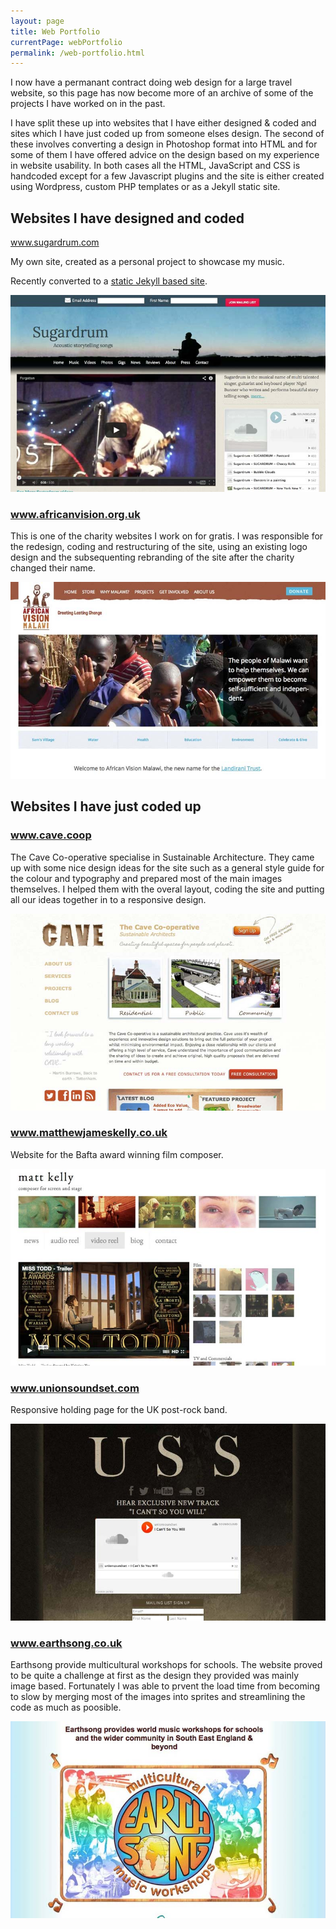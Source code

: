 ```yaml
---
layout: page
title: Web Portfolio
currentPage: webPortfolio
permalink: /web-portfolio.html
---
```

I now have a permanant contract doing web design for a large travel website, so this page has now become more of an archive of some of the projects I have worked on in the past.

I have split these up into websites that I have either designed &amp; coded and sites which I have just coded up from someone elses design. The second of these involves converting a design in Photoshop format into HTML and for some of them I have offered advice on the design based on my experience in website usability. In both cases all the HTML, JavaScript and CSS is handcoded except for a few Javascript plugins and the site is either created using Wordpress, custom PHP templates or as a Jekyll static site.

<section class="portfolio entry-content clearfix">

<h2>Websites I have designed and coded</h2>

<div class="portfolio_item clearfix">
	<a href="http://www.sugardrum.com/" title="Visit www.sugardrum.com">www.sugardrum.com</a></h3>
	<p>My own site, created as a personal project to showcase my music.</p> 
	<p>Recently converted to a <a href="/blog/2016/12/09/moving-from-wordpress-to-jekyll/">static Jekyll based site</a>.</p>
	<a href="http://www.sugardrum.com/" title="Visit www.sugardrum.com"><img src="img/portfolio-screenshots/sugardrum.jpg" alt="sugardrum.com" class="img-responsive" /></a>
</div>

<div class="portfolio_item clearfix">
	<h3><a href="http://www.africanvision.org.uk/" title="Visit www.africanvision.org.uk">www.africanvision.org.uk</a></h3>
	<p>This is one of the charity websites I work on for gratis. I was responsible for the redesign, coding and restructuring of the site, using an existing logo design and the subsequenting rebranding of the site after the charity changed their name.</p>	
	<a href="http://www.africanvision.org.uk/" title="Visit www.africanvision.org.uk"><img src="img/portfolio-screenshots/africanvision.jpg" alt="africanvision.org.uk" class="img-responsive" /></a>
</div>


</section>


<section class="portfolio entry-content clearfix">

<h2>Websites I have just coded up</h2>

<div class="portfolio_item clearfix">
	<h3><a href="http://www.cave.coop/" title="Visit www.cave.coop">www.cave.coop</a></h3>
	<p>The Cave Co-operative specialise in Sustainable Architecture. They came up with some nice design ideas for the site such as a general style guide for the colour and typography and prepared most of the main images themselves. I helped them with the overal layout, coding the site and putting all our ideas together in to a responsive design.</p>											
	<a href="http://www.cave.coop/" title="Visit www.cave.coop"><img src="img/portfolio-screenshots/cave.jpg" alt="cave.com" class="img-responsive" /></a>
</div>

<div class="portfolio_item clearfix">
	<h3><a href="http://www.matthewjameskelly.co.uk" title="Visit www.matthewjameskelly.co.uk">www.matthewjameskelly.co.uk</a></h3>
	<p>Website for the Bafta award winning film composer.</p>										
	<a href="http://www.matthewjameskelly.co.uk" title="Visit www.matthewjameskelly.co.uk"><img src="img/portfolio-screenshots/mjk.jpg" alt="matthewjameskelly.co.uk" class="img-responsive" /></a>
</div>

<div class="portfolio_item clearfix">
	<h3><a href="http://www.unionsoundset.com" title="Visit www.unionsoundset.com">www.unionsoundset.com</a></h3>
	<p>Responsive holding page for the UK post-rock band.</p>										
	<a href="http://www.unionsoundset.com" title="Visit www.unionsoundset.com"><img src="img/portfolio-screenshots/uss.jpg" alt="unionsoundset.com" class="img-responsive" /></a>
</div>

<div class="portfolio_item clearfix">
	<h3><a href="http://www.earthsong.co.uk/" title="Visit www.earthsong.co.uk">www.earthsong.co.uk</a></h3>
	<p>Earthsong provide multicultural workshops for schools. The website proved to be quite a challenge at first as the design they provided was mainly image based. Fortunately I was able to prvent the load time from becoming to slow by merging most of the images into sprites and streamlining the code as much as poosible.</p>
	<a href="http://www.earthsong.co.uk/" title="Visit www.earthsong.co.uk"><img src="img/portfolio-screenshots/earthsong.jpg" alt="marthatilston.co.uk" class="img-responsive" /></a>
</div>	
</section>
